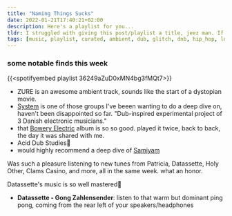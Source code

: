 ```yaml
---
title: "Naming Things Sucks"
date: 2022-01-21T17:40:21+02:00
description: Here's a playlist for you...
tldr: I struggled with giving this post/playlist a title, jeez man. If you like a sound, I strongly recommend you listen to the full project.
tags: [music, playlist, curated, ambient, dub, glitch, dnb, hip_hop, lofi]
---
```


### some notable finds this week

{{<spotifyembed playlist 36249aZuD0xMN4bg3fMQt7>}}

- ZURE is an awesome ambient track, sounds like the start of a dystopian movie.
- [System](https://open.spotify.com/artist/5YX8aqhP93gcj7kmjOXmSm?si=CUrVoR1GRXWUMffUANLx8g) is one of those groups I've beeen wanting to do a deep dive on, haven't been disappointed so far. "Dub-inspired experimental project of 3 Danish electronic musicians."
- that [Bowery Electric](https://open.spotify.com/artist/6a27jEzxHDgONdmADAGcej?si=dT7SqF8tQ_Cp0SCzYaYVPQ) album is so so good. played it twice, back to back, the day it was shared with me.
- Acid Dub Studies🙌
- would highly recommend a deep dive of [Samiyam](https://open.spotify.com/artist/56j1OkSq0AMCgZGKVNc8GP?si=c4-kDezlQgKdkbDhPchACA)

Was such a pleasure listening to new tunes from Patricia, Datassette, Holy Other, Clams Casino, and more, all in the same week. what an honor.

Datassette's music is so well mastered🙌
- **Datassette - Gong Zahlensender**: listen to that warm but dominant ping pong, coming from the rear left of your speakers/headphones